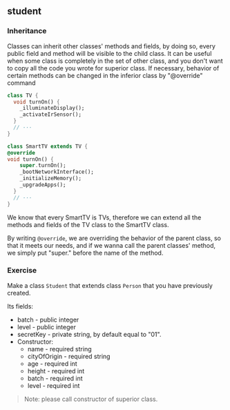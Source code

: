 ## student

### Inheritance

Classes can inherit other classes' methods and fields, by doing so, every public field and method will be visible to the child class. It can be useful when some class is completely in the set of other class, and you don't want to copy all the code you wrote for superior class. If necessary, behavior of certain methods can be changed in the inferior class by "@override" command

```dart
class TV {
  void turnOn() {
    _illuminateDisplay();
    _activateIrSensor();
  }
  // ···
}

class SmartTV extends TV {
@override
void turnOn() {
    super.turnOn();
    _bootNetworkInterface();
    _initializeMemory();
    _upgradeApps();
  }
  // ···
}
```

We know that every SmartTV is TVs, therefore we can extend all the methods and fields of the TV class to the SmartTV class.

By writing `@override`, we are overriding the behavior of the parent class, so that it meets our needs, and if we wanna call the parent classes' method, we simply put "super." before the name of the method.

### **Exercise**

Make a class `Student` that extends class `Person` that you have previously created.

Its fields:

- batch - public integer
- level - public integer
- secretKey - private string, by default equal to "01".
- Constructor:
  - name - required string
  - cityOfOrigin - required string
  - age - required int
  - height - required int
  - batch - required int
  - level - required int

> Note: please call constructor of superior class.
